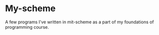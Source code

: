 # My-scheme
A few programs I've written in mit-scheme as a part of my foundations of programming course.
